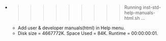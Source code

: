 * >>>>>>>>> Running inst-std-help-manuals-html.sh ...
  * Add user & developer manuals(html) in Help menu.
  * Disk size = 4667772K. Space Used = 84K. Runtime = 00:00:00:01.
